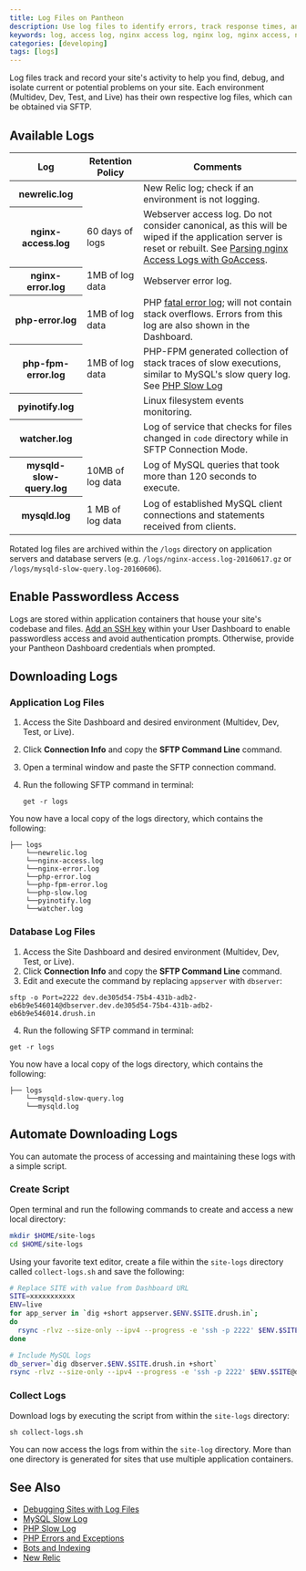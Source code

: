 ```yaml
---
title: Log Files on Pantheon  
description: Use log files to identify errors, track response times, analyze visitors and more on your WordPress or Drupal site.
keywords: log, access log, nginx access log, nginx log, nginx access, nginx error, nginx error log, php error, php error log, php fpm error, php fpm, php error, php slow, php slow log, pyinofity log, pyinofity, watcher log, watcher
categories: [developing]
tags: [logs]
---
```

Log files track and record your site's activity to help you find, debug, and isolate current or potential problems on your site. Each environment (Multidev, Dev, Test, and Live) has their own respective log files, which can be obtained via SFTP.

## Available Logs

<table class="table  table-bordered table-responsive">
    <thead>
      <tr>
        <th>Log</th>
        <th>Retention Policy</th>
        <th>Comments</th>
      </tr>
    </thead>
    <tbody>
      <tr>
        <th>newrelic.log</th>
        <td></td>
        <td>New Relic log; check if an environment is not logging.</td>
      </tr>
      <tr>
        <th>nginx-access.log</th>
        <td>60 days of logs</td>
        <td>Webserver access log. Do not consider canonical, as this will be wiped if the application server is reset or rebuilt. See <a href="/docs/nginx-access-log">Parsing nginx Access Logs with GoAccess</a>.</td>
      </tr>
      <tr>
        <th>nginx-error.log</th>
        <td>1MB of log data</td>
        <td>Webserver error log.</td>
      </tr>
      <tr>
        <th>php-error.log</th>
        <td>1MB of log data</td>
        <td>PHP <a href="http://php.net/manual/en/book.errorfunc.php">fatal error log</a>; will not contain stack overflows. Errors from this log are also shown in the Dashboard.</td>
      </tr>
      <tr>
        <th>php-fpm-error.log</th>
        <td>1MB of log data</td>
        <td>PHP-FPM generated collection of stack traces of slow executions, similar to MySQL's slow query log. See <a href="/docs/php-slow-log">PHP Slow Log</a></td>
      </tr>
      <tr>
        <th>pyinotify.log</th>
        <td></td>
        <td>Linux filesystem events monitoring.</td>
      </tr>
      <tr>
        <th>watcher.log</th>
        <td></td>
        <td>Log of service that checks for files changed in <code>code</code> directory while in SFTP Connection Mode.</td>
      </tr>
      <tr>
        <th>mysqld-slow-query.log</th>
        <td>10MB of log data</td>
        <td>Log of MySQL queries that took more than 120 seconds to execute.</td>
      </tr>
      <tr>
        <th>mysqld.log</th>
        <td>1 MB of log data</td>
        <td>Log of established MySQL client connections and statements received from clients.</td>
      </tr>
    </tbody>
  </table>

Rotated log files are archived within the `/logs` directory on application servers and database servers (e.g. `/logs/nginx-access.log-20160617.gz` or `/logs/mysqld-slow-query.log-20160606`).

## Enable Passwordless Access
Logs are stored within application containers that house your site's codebase and files. [Add an SSH key](/docs/ssh-keys/) within your User Dashboard to enable passwordless access and avoid authentication prompts. Otherwise, provide your Pantheon Dashboard credentials when prompted.

## Downloading Logs
### Application Log Files

1. Access the Site Dashboard and desired environment (Multidev, Dev, Test, or Live).
2. Click **Connection Info** and copy the **SFTP Command Line** command.
3. Open a terminal window and paste the SFTP connection command.
4. Run the following SFTP command in terminal:

   ```nohighlight
   get -r logs
   ```

You now have a local copy of the logs directory, which contains the following:
```nohighlight
├── logs
    └──newrelic.log
    └──nginx-access.log
    └──nginx-error.log
    └──php-error.log
    └──php-fpm-error.log
    └──php-slow.log
    └──pyinotify.log
    └──watcher.log
```

### Database Log Files
1. Access the Site Dashboard and desired environment (Multidev, Dev, Test, or Live).
2. Click **Connection Info** and copy the **SFTP Command Line** command.
3. Edit and execute the command by replacing `appserver` with `dbserver`:

 ```nohighlight
 sftp -o Port=2222 dev.de305d54-75b4-431b-adb2-eb6b9e546014@dbserver.dev.de305d54-75b4-431b-adb2-eb6b9e546014.drush.in
 ```

4. Run the following SFTP command in terminal:
```nohighlight
get -r logs
```
You now have a local copy of the logs directory, which contains the following:
```nohighlight
├── logs
    └──mysqld-slow-query.log
    └──mysqld.log
```

## Automate Downloading Logs

You can automate the process of accessing and maintaining these logs with a simple script.

### Create Script
Open terminal and run the following commands to create and access a new local directory:
```bash
mkdir $HOME/site-logs
cd $HOME/site-logs
```
Using your favorite text editor, create a file within the `site-logs` directory called `collect-logs.sh` and save the following:
```bash
# Replace SITE with value from Dashboard URL
SITE=xxxxxxxxxxx
ENV=live
for app_server in `dig +short appserver.$ENV.$SITE.drush.in`;
do
  rsync -rlvz --size-only --ipv4 --progress -e 'ssh -p 2222' $ENV.$SITE@appserver.$ENV.$SITE.drush.in:logs app_server_$app_server
done

# Include MySQL logs
db_server=`dig dbserver.$ENV.$SITE.drush.in +short`
rsync -rlvz --size-only --ipv4 --progress -e 'ssh -p 2222' $ENV.$SITE@dbserver.$ENV.$SITE.drush.in:logs db_server_$db_server
```
### Collect Logs
Download logs by executing the script from within the `site-logs` directory:
```
sh collect-logs.sh
```
You can now access the logs from within the `site-log` directory. More than one directory is generated for sites that use multiple application containers.


## See Also
- [Debugging Sites with Log Files](/docs/debug-log-files)
- [MySQL Slow Log](/docs/mysql-slow-log/)
- [PHP Slow Log](/docs/php-slow-log/)
- [PHP Errors and Exceptions](/docs/php-errors/)
- [Bots and Indexing](/docs/bots-and-indexing/)
- [New Relic](/docs/new-relic)
